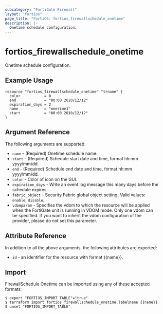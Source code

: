 ```yaml
---
subcategory: "FortiGate Firewall"
layout: "fortios"
page_title: "FortiOS: fortios_firewallschedule_onetime"
description: |-
  Onetime schedule configuration.
---
```


# fortios_firewallschedule_onetime
Onetime schedule configuration.

## Example Usage

```hcl
resource "fortios_firewallschedule_onetime" "trname" {
  color           = 0
  end             = "00:00 2020/12/12"
  expiration_days = 2
  name            = "onetime1"
  start           = "00:00 2010/12/12"
}
```

## Argument Reference

The following arguments are supported:

* `name` - (Required) Onetime schedule name.
* `start` - (Required) Schedule start date and time, format hh:mm yyyy/mm/dd.
* `end` - (Required) Schedule end date and time, format hh:mm yyyy/mm/dd.
* `color` - Color of icon on the GUI.
* `expiration_days` - Write an event log message this many days before the schedule expires.
* `fabric_object` - Security Fabric global object setting. Valid values: `enable`, `disable`.
* `vdomparam` - Specifies the vdom to which the resource will be applied when the FortiGate unit is running in VDOM mode. Only one vdom can be specified. If you want to inherit the vdom configuration of the provider, please do not set this parameter.


## Attribute Reference

In addition to all the above arguments, the following attributes are exported:
* `id` - an identifier for the resource with format {{name}}.

## Import

FirewallSchedule Onetime can be imported using any of these accepted formats:
```
$ export "FORTIOS_IMPORT_TABLE"="true"
$ terraform import fortios_firewallschedule_onetime.labelname {{name}}
$ unset "FORTIOS_IMPORT_TABLE"
```
